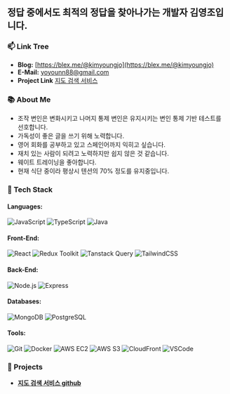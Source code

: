 ## 정답 중에서도 최적의 정답을 찾아나가는 개발자 김영조입니다.

### 📫 Link Tree
- **Blog:** [https://blex.me/@kimyoungjo](https://blex.me/@kimyoungjo)
- **E-Mail:** yoyounn88@gmail.com
- **Project Link** [지도 검색 서비스](https://mymapapps.com/)

### 📚 About Me
- 조작 변인은 변화시키고 나머지 통제 변인은 유지시키는 변인 통제 기반 테스트를 선호합니다.
- 가독성이 좋은 글을 쓰기 위해 노력합니다.
- 영어 회화를 공부하고 있고 스페인어까지 익히고 싶습니다.
- 재치 있는 사람이 되려고 노력하지만 쉽지 않은 것 같습니다.
- 웨이트 트레이닝을 좋아합니다.
- 현재 식단 중이라 평상시 텐션의 70% 정도를 유지중입니다.

### 🚀 Tech Stack
#### **Languages:**
![JavaScript](https://img.shields.io/badge/-JavaScript-F7DF1E?style=flat&logo=JavaScript&logoColor=white)
![TypeScript](https://img.shields.io/badge/-TypeScript-007ACC?style=flat&logo=TypeScript&logoColor=white)
![Java](https://img.shields.io/badge/-Java-007396?style=flat&logo=Java&logoColor=white)

#### **Front-End:**
![React](https://img.shields.io/badge/-React-61DAFB?style=flat&logo=React&logoColor=white)
![Redux Toolkit](https://img.shields.io/badge/-Redux%20Toolkit-764ABC?style=flat&logo=Redux&logoColor=white)
![Tanstack Query](https://img.shields.io/badge/-Tanstack%20Query-FF4154?style=flat&logo=React%20Query&logoColor=white)
![TailwindCSS](https://img.shields.io/badge/-TailwindCSS-06B6D4?style=flat&logo=TailwindCSS&logoColor=white)

#### **Back-End:**
![Node.js](https://img.shields.io/badge/-Node.js-339933?style=flat&logo=Node.js&logoColor=white)
![Express](https://img.shields.io/badge/-Express-000000?style=flat&logo=Express&logoColor=white)

#### **Databases:**
![MongoDB](https://img.shields.io/badge/-MongoDB-47A248?style=flat&logo=MongoDB&logoColor=white)
![PostgreSQL](https://img.shields.io/badge/-PostgreSQL-336791?style=flat&logo=PostgreSQL&logoColor=white)

#### **Tools:**
![Git](https://img.shields.io/badge/-Git-F05032?style=flat&logo=Git&logoColor=white)
![Docker](https://img.shields.io/badge/-Docker-2496ED?style=flat&logo=Docker&logoColor=white)
![AWS EC2](https://img.shields.io/badge/-AWS%20EC2-FF9900?style=flat&logo=Amazon%20EC2&logoColor=white)
![AWS S3](https://img.shields.io/badge/-AWS%20S3-569A31?style=flat&logo=Amazon%20S3&logoColor=white)
![CloudFront](https://img.shields.io/badge/-CloudFront-232F3E?style=flat&logo=Amazon%20AWS&logoColor=white)
![VSCode](https://img.shields.io/badge/-VSCode-007ACC?style=flat&logo=Visual%20Studio%20Code&logoColor=white)

### 🌟 Projects
- [**지도 검색 서비스 github**](https://github.com/yoyoyoun18/my-kakao-map)


